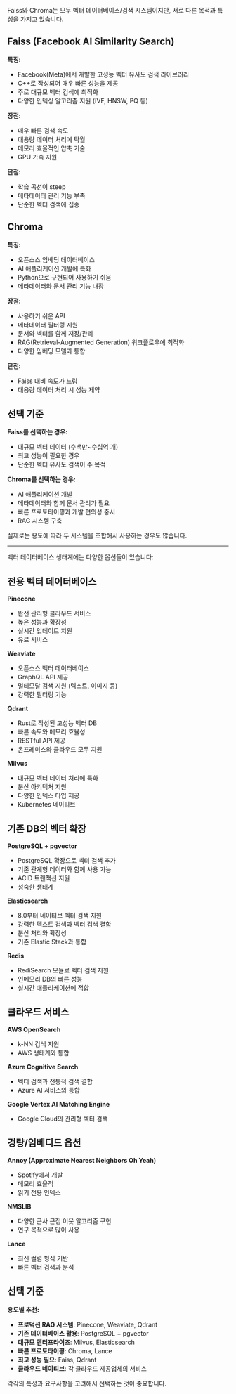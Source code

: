 Faiss와 Chroma는 모두 벡터 데이터베이스/검색 시스템이지만, 서로 다른 목적과 특성을 가지고 있습니다.

## Faiss (Facebook AI Similarity Search)

**특징:**
- Facebook(Meta)에서 개발한 고성능 벡터 유사도 검색 라이브러리
- C++로 작성되어 매우 빠른 성능을 제공
- 주로 대규모 벡터 검색에 최적화
- 다양한 인덱싱 알고리즘 지원 (IVF, HNSW, PQ 등)

**장점:**
- 매우 빠른 검색 속도
- 대용량 데이터 처리에 탁월
- 메모리 효율적인 압축 기술
- GPU 가속 지원

**단점:**
- 학습 곡선이 steep
- 메타데이터 관리 기능 부족
- 단순한 벡터 검색에 집중

## Chroma

**특징:**
- 오픈소스 임베딩 데이터베이스
- AI 애플리케이션 개발에 특화
- Python으로 구현되어 사용하기 쉬움
- 메타데이터와 문서 관리 기능 내장

**장점:**
- 사용하기 쉬운 API
- 메타데이터 필터링 지원
- 문서와 벡터를 함께 저장/관리
- RAG(Retrieval-Augmented Generation) 워크플로우에 최적화
- 다양한 임베딩 모델과 통합

**단점:**
- Faiss 대비 속도가 느림
- 대용량 데이터 처리 시 성능 제약

## 선택 기준

**Faiss를 선택하는 경우:**
- 대규모 벡터 데이터 (수백만~수십억 개)
- 최고 성능이 필요한 경우
- 단순한 벡터 유사도 검색이 주 목적

**Chroma를 선택하는 경우:**
- AI 애플리케이션 개발
- 메타데이터와 함께 문서 관리가 필요
- 빠른 프로토타이핑과 개발 편의성 중시
- RAG 시스템 구축

실제로는 용도에 따라 두 시스템을 조합해서 사용하는 경우도 많습니다.

---

벡터 데이터베이스 생태계에는 다양한 옵션들이 있습니다:

## 전용 벡터 데이터베이스

**Pinecone**
- 완전 관리형 클라우드 서비스
- 높은 성능과 확장성
- 실시간 업데이트 지원
- 유료 서비스

**Weaviate**
- 오픈소스 벡터 데이터베이스
- GraphQL API 제공
- 멀티모달 검색 지원 (텍스트, 이미지 등)
- 강력한 필터링 기능

**Qdrant**
- Rust로 작성된 고성능 벡터 DB
- 빠른 속도와 메모리 효율성
- RESTful API 제공
- 온프레미스와 클라우드 모두 지원

**Milvus**
- 대규모 벡터 데이터 처리에 특화
- 분산 아키텍처 지원
- 다양한 인덱스 타입 제공
- Kubernetes 네이티브

## 기존 DB의 벡터 확장

**PostgreSQL + pgvector**
- PostgreSQL 확장으로 벡터 검색 추가
- 기존 관계형 데이터와 함께 사용 가능
- ACID 트랜잭션 지원
- 성숙한 생태계

**Elasticsearch**
- 8.0부터 네이티브 벡터 검색 지원
- 강력한 텍스트 검색과 벡터 검색 결합
- 분산 처리와 확장성
- 기존 Elastic Stack과 통합

**Redis**
- RediSearch 모듈로 벡터 검색 지원
- 인메모리 DB의 빠른 성능
- 실시간 애플리케이션에 적합

## 클라우드 서비스

**AWS OpenSearch**
- k-NN 검색 지원
- AWS 생태계와 통합

**Azure Cognitive Search**
- 벡터 검색과 전통적 검색 결합
- Azure AI 서비스와 통합

**Google Vertex AI Matching Engine**
- Google Cloud의 관리형 벡터 검색

## 경량/임베디드 옵션

**Annoy (Approximate Nearest Neighbors Oh Yeah)**
- Spotify에서 개발
- 메모리 효율적
- 읽기 전용 인덱스

**NMSLIB**
- 다양한 근사 근접 이웃 알고리즘 구현
- 연구 목적으로 많이 사용

**Lance**
- 최신 컬럼 형식 기반
- 빠른 벡터 검색과 분석

## 선택 기준

**용도별 추천:**
- **프로덕션 RAG 시스템**: Pinecone, Weaviate, Qdrant
- **기존 데이터베이스 활용**: PostgreSQL + pgvector
- **대규모 엔터프라이즈**: Milvus, Elasticsearch
- **빠른 프로토타이핑**: Chroma, Lance
- **최고 성능 필요**: Faiss, Qdrant
- **클라우드 네이티브**: 각 클라우드 제공업체의 서비스

각각의 특성과 요구사항을 고려해서 선택하는 것이 중요합니다.
